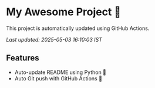 # My Awesome Project 🚀

This project is automatically updated using GitHub Actions.

_Last updated: 2025-05-03 16:10:03 IST_

## Features
- Auto-update README using Python 🐍
- Auto Git push with GitHub Actions 🤖
